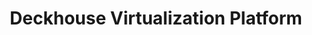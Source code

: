 ---
title: "Deckhouse Virtualization Platform"
permalink: ru/virtualization-platform/documentation/user/network-policies.html
lang: ru
---